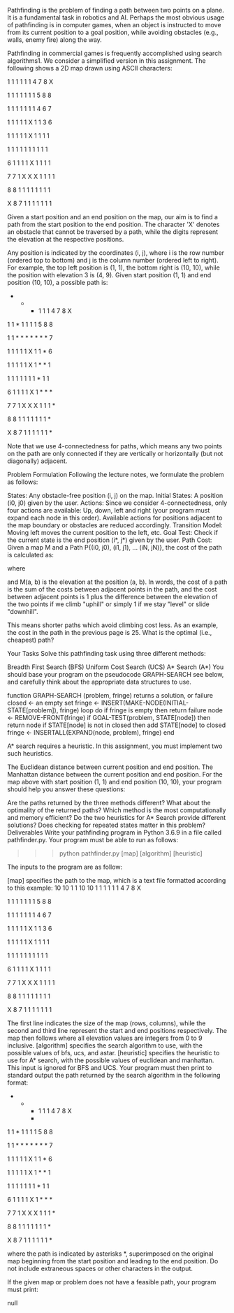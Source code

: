 Pathfinding is the problem of finding a path between two points on a plane. It is a fundamental task in robotics and AI. Perhaps the most obvious usage of pathfinding is in computer games, when an object is instructed to move from its current position to a goal position, while avoiding obstacles (e.g., walls, enemy fire) along the way.

Pathfinding in commercial games is frequently accomplished using search algorithms1. We consider a simplified version in this assignment. The following shows a 2D map drawn using ASCII characters:

1 1 1 1 1 1 4 7 8 X

1 1 1 1 1 1 1 5 8 8

1 1 1 1 1 1 1 4 6 7

1 1 1 1 1 X 1 1 3 6

1 1 1 1 1 X 1 1 1 1

1 1 1 1 1 1 1 1 1 1

6 1 1 1 1 X 1 1 1 1

7 7 1 X X X 1 1 1 1

8 8 1 1 1 1 1 1 1 1

X 8 7 1 1 1 1 1 1 1

Given a start position and an end position on the map, our aim is to find a path from the start position to the end position. The character 'X' denotes an obstacle that cannot be traversed by a path, while the digits represent the elevation at the respective positions.

Any position is indicated by the coordinates (i, j), where i is the row number (ordered top to bottom) and j is the column number (ordered left to right). For example, the top left position is (1, 1), the bottom right is (10, 10), while the position with elevation 3 is (4, 9). Given start position (1, 1) and end position (10, 10), a possible path is:

* * * 1 1 1 4 7 8 X

1 1 * 1 1 1 1 5 8 8

1 1 * * * * * * * 7

1 1 1 1 1 X 1 1 * 6

1 1 1 1 1 X 1 * * 1

1 1 1 1 1 1 1 * 1 1

6 1 1 1 1 X 1 * * *

7 7 1 X X X 1 1 1 *

8 8 1 1 1 1 1 1 1 *

X 8 7 1 1 1 1 1 1 *

Note that we use 4-connectedness for paths, which means any two points on the path are only connected if they are vertically or horizontally (but not diagonally) adjacent.

Problem Formulation
Following the lecture notes, we formulate the problem as follows:

States: Any obstacle-free position (i, j) on the map.
Initial States: A position (i0, j0) given by the user.
Actions: Since we consider 4-connectedness, only four actions are available: Up, down, left and right (your program must expand each node in this order). Available actions for positions adjacent to the map boundary or obstacles are reduced accordingly.
Transition Model: Moving left moves the current position to the left, etc.
Goal Test: Check if the current state is the end position (i*, j*) given by the user.
Path Cost: Given a map M and a Path P{(i0, j0), (i1, j1), ... (iN, jN)}, the cost of the path is calculated as:

where


and M(a, b) is the elevation at the position (a, b). In words, the cost of a path is the sum of the costs between adjacent points in the path, and the cost between adjacent points is 1 plus the difference between the elevation of the two points if we climb "uphill" or simply 1 if we stay "level" or slide "downhill".

This means shorter paths which avoid climbing cost less. As an example, the cost in the path in the previous page is 25. What is the optimal (i.e., cheapest) path?

Your Tasks
Solve this pathfinding task using three different methods:

Breadth First Search (BFS)
Uniform Cost Search (UCS)
A* Search (A*)
You should base your program on the pseudocode GRAPH-SEARCH see below, and carefully think about the appropriate data structures to use.

function GRAPH-SEARCH (problem, fringe) returns a solution, or failure
    closed <- an empty set
    fringe <- INSERT(MAKE-NODE(INITIAL-STATE[problem]), fringe)
    loop do
        if fringe is empty then return failure
        node <- REMOVE-FRONT(fringe)
        if GOAL-TEST(problem, STATE[node]) then return node
        if STATE[node] is not in closed then
            add STATE[node] to closed
            fringe <- INSERTALL(EXPAND(node, problem), fringe)
    end
 

A* search requires a heuristic. In this assignment, you must implement two such heuristics.

The Euclidean distance between current position and end position.
The Manhattan distance between the current position and end position.
For the map above with start position (1, 1) and end position (10, 10), your program should help you answer these questions:

Are the paths returned by the three methods different?
What about the optimality of the returned paths?
Which method is the most computationally and memory efficient?
Do the two heuristics for A* Search provide different solutions?
Does checking for repeated states matter in this problem?
Deliverables
Write your pathfinding program in Python 3.6.9 in a file called pathfinder.py. Your program must be able to run as follows:

>>> python pathfinder.py [map] [algorithm] [heuristic]

The inputs to the program are as follow:

[map] specifies the path to the map, which is a text file formatted according to this example:
10 10
1 1
10 10
1 1 1 1 1 1 4 7 8 X

1 1 1 1 1 1 1 5 8 8

1 1 1 1 1 1 1 4 6 7

1 1 1 1 1 X 1 1 3 6

1 1 1 1 1 X 1 1 1 1

1 1 1 1 1 1 1 1 1 1

6 1 1 1 1 X 1 1 1 1

7 7 1 X X X 1 1 1 1

8 8 1 1 1 1 1 1 1 1

X 8 7 1 1 1 1 1 1 1

The first line indicates the size of the map (rows, columns), while the second and third line represent the start and end positions respectively. The map then follows where all elevation values are integers from 0 to 9 inclusive.
[algorithm] specifies the search algorithm to use, with the possible values of bfs, ucs, and astar.
[heuristic] specifies the heuristic to use for A* search, with the possible values of euclidean and manhattan. This input is ignored for BFS and UCS.
Your program must then print to standard output the path returned by the search algorithm in the following format:

* * * 1 1 1 4 7 8 X
    * 
1 1 * 1 1 1 1 5 8 8
      
1 1 * * * * * * * 7
      
1 1 1 1 1 X 1 1 * 6
      
1 1 1 1 1 X 1 * * 1
      
1 1 1 1 1 1 1 * 1 1
      
6 1 1 1 1 X 1 * * *
      
7 7 1 X X X 1 1 1 *
      
8 8 1 1 1 1 1 1 1 *
      
X 8 7 1 1 1 1 1 1 *

where the path is indicated by asterisks *, superimposed on the original map beginning from the start position and leading to the end position. Do not include extraneous spaces or other characters in the output.

If the given map or problem does not have a feasible path, your program must print:

null
